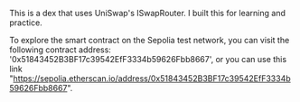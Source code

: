 This is a dex that uses UniSwap's ISwapRouter.
I built this for learning and practice.

To explore the smart contract on the Sepolia test network, you can visit the following contract address: '0x51843452B3BF17c39542EfF3334b59626Fbb8667', or you can use this link "https://sepolia.etherscan.io/address/0x51843452B3BF17c39542EfF3334b59626Fbb8667".
